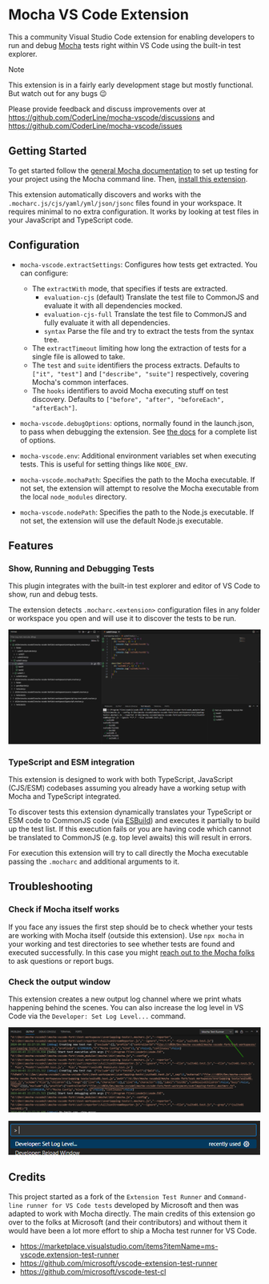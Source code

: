 # Mocha VS Code Extension

This a community Visual Studio Code extension for enabling developers to run and debug [Mocha](https://mochajs.org/) tests right within VS Code using the built-in test explorer.

> [!NOTE]
> This extension is in a fairly early development stage but mostly functional. But watch out for any bugs 😉 
> 
> Please provide feedback and discuss improvements over at https://github.com/CoderLine/mocha-vscode/discussions and https://github.com/CoderLine/mocha-vscode/issues

## Getting Started

To get started follow the [general Mocha documentation](https://mochajs.org/) to set up testing for your project using the Mocha command line. Then, [install this extension](https://marketplace.visualstudio.com/items?itemName=coderline.mocha-vscode).

This extension automatically discovers and works with the `.mocharc.js/cjs/yaml/yml/json/jsonc` files found in your workspace. It requires minimal to no extra configuration. It works by looking at test files in your JavaScript and TypeScript code.

## Configuration

- `mocha-vscode.extractSettings`: Configures how tests get extracted. You can configure:

  - The `extractWith` mode, that specifies if tests are extracted.
    - `evaluation-cjs` (default) Translate the test file to CommonJS and evaluate it with all dependencies mocked.
    - `evaluation-cjs-full` Translate the test file to CommonJS and fully evaluate it with all dependencies.
    - `syntax` Parse the file and try to extract the tests from the syntax tree.
  - The `extractTimeout` limiting how long the extraction of tests for a single file is allowed to take.
  - The `test` and `suite` identifiers the process extracts. Defaults to `["it", "test"]` and `["describe", "suite"]` respectively, covering Mocha's common interfaces.
  - The `hooks` identifiers to avoid Mocha executing stuff on test discovery. Defaults to `["before", "after", "beforeEach", "afterEach"]`.

- `mocha-vscode.debugOptions`: options, normally found in the launch.json, to pass when debugging the extension. See [the docs](https://code.visualstudio.com/docs/nodejs/nodejs-debugging#_launch-configuration-attributes) for a complete list of options.

- `mocha-vscode.env`: Additional environment variables set when executing tests. This is useful for setting things like `NODE_ENV`.

- `mocha-vscode.mochaPath`: Specifies the path to the Mocha executable. If not set, the extension will attempt to resolve the Mocha executable from the local `node_modules` directory.
- `mocha-vscode.nodePath`: Specifies the path to the Node.js executable. If not set, the extension will use the default Node.js executable.

## Features

### Show, Running and Debugging Tests

This plugin integrates with the built-in test explorer and editor of VS Code to show, run and debug tests.

The extension detects `.mocharc.<extension>` configuration files in any folder or workspace you open and will use it to discover the tests to be run.

![Show Run Debug](resources/show-run-debug.png)

### TypeScript and ESM integration

This extension is designed to work with both TypeScript, JavaScript (CJS/ESM) codebases assuming you already have a working setup with Mocha and TypeScript integrated.

To discover tests this extension dynamically translates your TypeScript or ESM code to CommonJS code (via [ESBuild](https://esbuild.github.io/)) and executes it partially to build up the test list. If this execution fails or you are having code which cannot be translated to CommonJS (e.g. top level awaits) this will result in errors. 

For execution this extension will try to call directly the Mocha executable passing the `.mocharc` and additional arguments to it. 

## Troubleshooting

### Check if Mocha itself works

If you face any issues the first step should be to check whether your tests are working with Mocha itself (outside this extension). Use `npx mocha` in your working and test directories to see whether tests are found and executed successfully. In this case you might [reach out to the Mocha folks](https://github.com/mochajs/mocha/blob/master/.github/CONTRIBUTING.md) to ask questions or report bugs.

### Check the output window

This extension creates a new output log channel where we print whats happening behind the scenes. You can also increase the log level in VS Code via the `Developer: Set Log Level...` command.

![Output Window](resources/output.png)

![Set Log Level](resources/set-log-level.png)


## Credits

This project started as a fork of the `Extension Test Runner` and `Command-line runner for VS Code tests` developed by Microsoft and then was adapted to work with Mocha directly.
The main credits of this extension go over to the folks at Microsoft (and their contributors) and without them it would have been a lot more effort to ship a Mocha test runner for VS Code.

- https://marketplace.visualstudio.com/items?itemName=ms-vscode.extension-test-runner
- https://github.com/microsoft/vscode-extension-test-runner
- https://github.com/microsoft/vscode-test-cl
